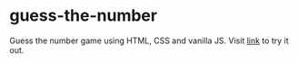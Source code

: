# guess-the-number

Guess the number game using HTML, CSS and vanilla JS. Visit [link](https://domcroatia.github.io/guess-the-number/) to try it out.
